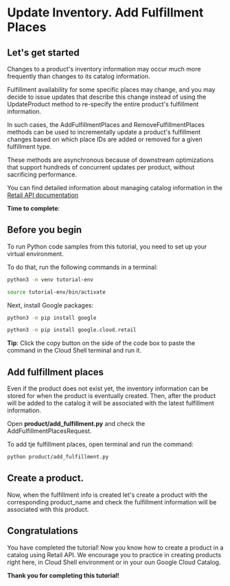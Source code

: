 # **Update Inventory. Add Fulfillment Places**

## Let's get started

Changes to a product's inventory information may occur much more frequently than changes to its catalog information.

Fulfillment availability for some specific places may change, and you may decide to issue updates that describe this change instead of using the UpdateProduct method to re-specify the entire product's fulfillment information.

In such cases, the AddFulfillmentPlaces and RemoveFulfillmentPlaces methods can be used to incrementally update a product's fulfillment changes based on which place IDs are added or removed for a given fulfillment type.

These methods are asynchronous because of downstream optimizations that support hundreds of concurrent updates per product, without sacrificing performance.

You can find detailed information about managing catalog information in the [Retail API documentation](https://cloud.google.com/retail/docs/inventory-updates#inventory-update-methods)


**Time to complete**: 
<walkthrough-tutorial-duration duration="3.0"></walkthrough-tutorial-duration>

## Before you begin

To run Python code samples from this tutorial, you need to set up your virtual environment.

To do that, run the following commands in a terminal:

```bash
python3 -m venv tutorial-env
```

```bash
source tutorial-env/bin/activate
```

Next, install Google packages:

```bash
python3 -m pip install google
```

```bash
python3 -m pip install google.cloud.retail
```

**Tip**: Click the copy button on the side of the code box to paste the command in the Cloud Shell terminal and run it.

## Add fulfillment places 

Even if the product does not exist yet, the inventory information can be stored for when the product is eventually created.
Then, after the product will be added to the catalog it will be associated with the latest fulfillment information. 

Open **product/add_fulfillment.py** and check the AddFulfillmentPlacesRequest.

To add tje fulfillment places, open terminal and run the command:

```bash
python product/add_fulfillment.py
```

## Create a product. 

Now, when the fulfillment info is created let's create a product with the corresponding product_name and check the fulfillment information will be associated with this product.


## Congratulations

<walkthrough-conclusion-trophy></walkthrough-conclusion-trophy>

You have completed the tutorial! Now you know how to create a product in a catalog using Retail API. We encourage you to 
practice in creating products right here, in Cloud Shell environment or in your oun Google Cloud Catalog.

**Thank you for completing this tutorial!**
